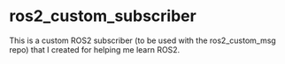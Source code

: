 # ros2_custom_subscriber
This is a custom ROS2 subscriber (to be used with the ros2_custom_msg repo) that I created for helping me learn ROS2.
